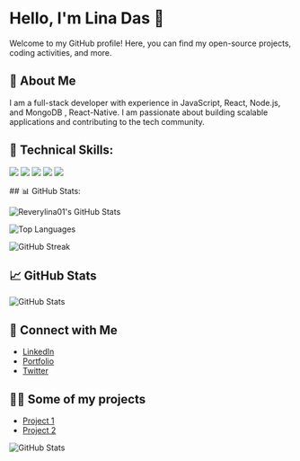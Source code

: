 # Hello, I'm Lina Das 👋

Welcome to my GitHub profile! Here, you can find my open-source projects, coding activities, and more.

## 🚀 About Me
I am a full-stack developer with experience in JavaScript, React, Node.js, and MongoDB , React-Native. I am passionate about building scalable applications and contributing to the tech community.

## 🚀 Technical Skills:
<p align="left">
  <img src="https://img.shields.io/badge/HTML5-orange?style=for-the-badge&logo=html5&logoColor=white"/>
  <img src="https://img.shields.io/badge/CSS3-blue?style=for-the-badge&logo=css3&logoColor=white"/>
  <img src="https://img.shields.io/badge/JavaScript-yellow?style=for-the-badge&logo=javascript&logoColor=white"/>
  <img src="https://img.shields.io/badge/React-blue?style=for-the-badge&logo=react&logoColor=white"/>
  <img src="https://img.shields.io/badge/Node.js-green?style=for-the-badge&logo=node.js&logoColor=white"/>
</p>
## 📊 GitHub Stats:

![Reverylina01's GitHub Stats](https://github-readme-stats.vercel.app/api?username=Reverylina01&show_icons=true&theme=dark)

![Top Languages](https://github-readme-stats.vercel.app/api/top-langs/?username=Reverylina01&layout=compact&theme=dark)

![GitHub Streak](https://github-readme-streak-stats.herokuapp.com/?user=Reverylina01&theme=dark)


## 📈 GitHub Stats
![GitHub Stats](https://github-readme-stats.vercel.app/api?username=your-username&show_icons=true&hide_title=true&count_private=true)

## 🔗 Connect with Me
- [LinkedIn](www.linkedin.com/in/linadas1)
- [Portfolio](https://your-portfolio.com)
- [Twitter](https://twitter.com/your-username)

## 👨‍💻 Some of my projects
- [Project 1](https://github.com/your-username/project-1)
- [Project 2](https://github.com/your-username/project-2)


![GitHub Stats](https://github-readme-stats.vercel.app/api?username=your-username&show_icons=true&count_private=true&hide_title=true)
